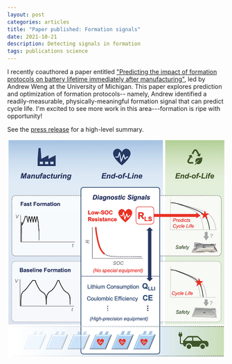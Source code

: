 ```yaml
---
layout: post
categories: articles
title: "Paper published: Formation signals"
date: 2021-10-21
description: Detecting signals in formation
tags: publications science
---
```


I recently coauthored a paper entitled
["Predicting the impact of formation protocols on battery lifetime immediately after manufacturing"](https://doi.org/10.1016/j.joule.2021.09.015), led by Andrew Weng at the University of Michigan.
This paper explores prediction and optimization of formation protocols--
namely, Andrew identified a readily-measurable, physically-meaningful
formation signal that can predict cycle life.
I'm excited to see more work in this area---formation is ripe with opportunity!

See the [press release](https://news.umich.edu/resistance-is-not-futile-predicting-how-changes-in-production-materials-impact-ev-battery-life/) for a high-level summary.

<p>
<img src="/img/formation_andrew.jpg" style="display:block; margin-left: auto; margin-right: auto;">
</p>
